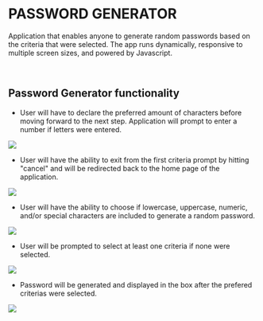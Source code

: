 # PASSWORD GENERATOR

Application that enables anyone  to generate random passwords based on the criteria that were selected. The app runs dynamically, responsive to multiple screen sizes, and powered by Javascript.

<br>

## Password Generator functionality

* User will have to declare the preferred amount of characters before moving forward to the next step. Application will prompt to enter a number if letters were entered.

<img src= "./Assets/functionality.gif">

<br>

* User will have the ability to exit from the first criteria prompt by hitting "cancel" and will be redirected back to the home page of the application.

<img src = "#">

* User will have the ability to choose if lowercase, uppercase, numeric, and/or special characters are included to generate a random password.

<img src = "#">

<br>

* User will be prompted to select at least one criteria if none were selected.

<img src = "#">

* Password will be generated and displayed in the box after the prefered criterias were selected.

<img src ="#">





